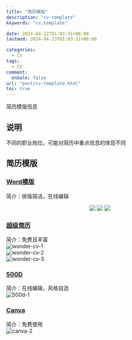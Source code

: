 ```yaml
---
title: "简历模版"
description: "cv-template"
keywords: "cv,template"

date: 2024-04-22T01:03:31+08:00
lastmod: 2024-04-23T01:03:31+08:00

categories:
  - CV
tags:
  - CV
comment:
  enbale: false
url: "post/cv-template.html"
toc: true
---
```


简历模版信息  

<!--more-->

## 说明
不同的职业岗位，可能对简历中重点信息的体现不同  

## 简历模版  
### [Word模版](https://www.officeplus.cn/WORD/?currentSubCat=04138f6c-ba43-4a59-8334-0982a666f4ce)  
简介：排版简洁，在线编辑  
<div align = "center">
	<img src = "/imgs/cv-office-plus-1.png" width = "auto">
	<img src = "/imgs/cv-office-plus-2.png" width = "auto">
	<img src = "/imgs/cv-office-plus-3.png" width = "auto">
</div>

### [超级简历](https://www.wondercv.com/jianlimoban)  
简介：免费且丰富  
![wonder-cv-1](/imgs/cv-wonder-cv-1.png)  
![wonder-cv-2](/imgs/cv-wonder-cv-2.png)  
![wonder-cv-3](/imgs/cv-wonder-cv-3.png)  

### [500D](https://www.500d.me/cvresume/)  
简介：在线编辑，风格自选  
![500d-1](/imgs/cv-500d-1.png)  

### [Canva](https://www.canva.cn/create/resumes/)  
简介：免费使用  
![canva-2](/imgs/cv-canva-2.jpg)  


